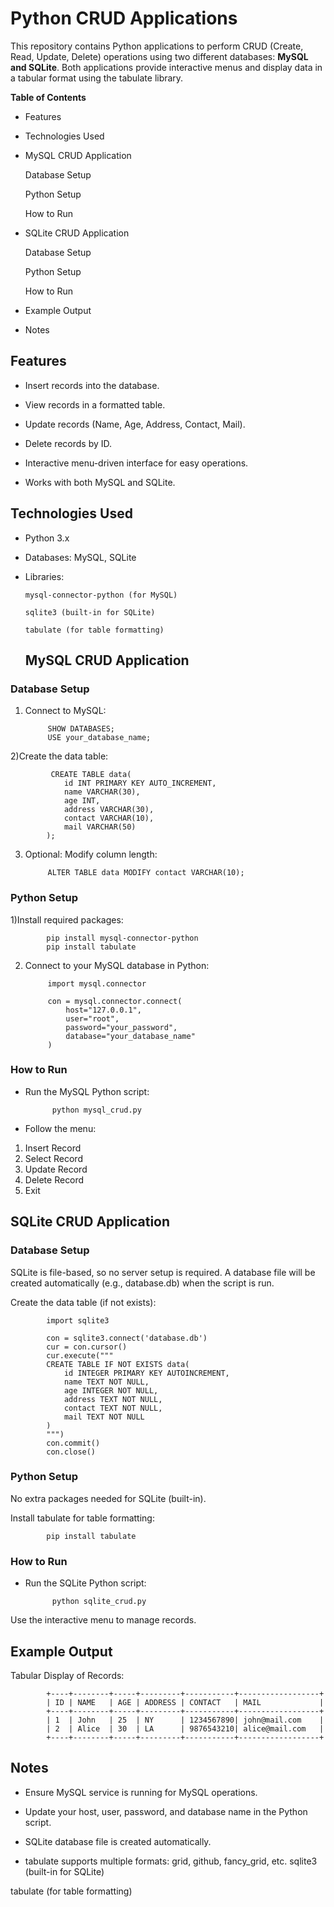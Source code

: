 # Python CRUD Applications

This repository contains Python applications to perform CRUD (Create, Read, Update, Delete) operations using two different databases: **MySQL and SQLite**. Both applications provide interactive menus and display data in a tabular format using the tabulate library.

**Table of Contents**

 * Features

* Technologies Used

* MySQL CRUD Application

  Database Setup
      
  Python Setup
      
  How to Run

* SQLite CRUD Application

  Database Setup
      
  Python Setup
      
  How to Run

* Example Output

* Notes


## Features

* Insert records into the database.

* View records in a formatted table.

* Update records (Name, Age, Address, Contact, Mail).

* Delete records by ID.

* Interactive menu-driven interface for easy operations.

* Works with both MySQL and SQLite.

## Technologies Used

* Python 3.x

* Databases: MySQL, SQLite

* Libraries:
      
      mysql-connector-python (for MySQL)
      
      sqlite3 (built-in for SQLite)
      
      tabulate (for table formatting)

  ## MySQL CRUD Application
### Database Setup

1) Connect to MySQL:

            SHOW DATABASES;
            USE your_database_name;

2)Create the data table:

             CREATE TABLE data(
                id INT PRIMARY KEY AUTO_INCREMENT,
                name VARCHAR(30),
                age INT,
                address VARCHAR(30),
                contact VARCHAR(10),
                mail VARCHAR(50)
            );
3) Optional: Modify column length:

            ALTER TABLE data MODIFY contact VARCHAR(10);

### Python Setup

1)Install required packages:

            pip install mysql-connector-python
            pip install tabulate


2) Connect to your MySQL database in Python:

            import mysql.connector
            
            con = mysql.connector.connect(
                host="127.0.0.1",
                user="root",
                password="your_password",
                database="your_database_name"
            )

### How to Run

* Run the MySQL Python script:

            python mysql_crud.py


* Follow the menu:

1. Insert Record
2. Select Record
3. Update Record
4. Delete Record
5. Exit
   
## SQLite CRUD Application
### Database Setup

SQLite is file-based, so no server setup is required. A database file will be created automatically (e.g., database.db) when the script is run.

Create the data table (if not exists):

            import sqlite3
            
            con = sqlite3.connect('database.db')
            cur = con.cursor()
            cur.execute("""
            CREATE TABLE IF NOT EXISTS data(
                id INTEGER PRIMARY KEY AUTOINCREMENT,
                name TEXT NOT NULL,
                age INTEGER NOT NULL,
                address TEXT NOT NULL,
                contact TEXT NOT NULL,
                mail TEXT NOT NULL
            )
            """)
            con.commit()
            con.close()

###  Python Setup

No extra packages needed for SQLite (built-in).

Install tabulate for table formatting:

            pip install tabulate

### How to Run

* Run the SQLite Python script:

            python sqlite_crud.py


Use the interactive menu to manage records.

## Example Output

Tabular Display of Records:

            +----+--------+-----+---------+-----------+------------------+
            | ID | NAME   | AGE | ADDRESS | CONTACT   | MAIL             |
            +----+--------+-----+---------+-----------+------------------+
            | 1  | John   | 25  | NY      | 1234567890| john@mail.com    |
            | 2  | Alice  | 30  | LA      | 9876543210| alice@mail.com   |
            +----+--------+-----+---------+-----------+------------------+

## Notes

* Ensure MySQL service is running for MySQL operations.

* Update your host, user, password, and database name in the Python script.

* SQLite database file is created automatically.

* tabulate supports multiple formats: grid, github, fancy_grid, etc.
sqlite3 (built-in for SQLite)

tabulate (for table formatting)
